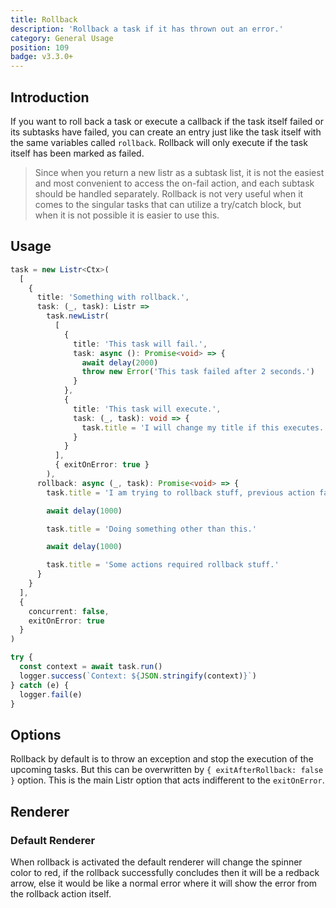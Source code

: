 ```yaml
---
title: Rollback
description: 'Rollback a task if it has thrown out an error.'
category: General Usage
position: 109
badge: v3.3.0+
---
```


## Introduction

If you want to roll back a task or execute a callback if the task itself failed or its subtasks have failed, you can create an entry just like the task itself with the same variables called `rollback`. Rollback will only execute if the task itself has been marked as failed.

<GithubIssueLink issue="257"></GithubIssueLink>

> Since when you return a new listr as a subtask list, it is not the easiest and most convenient to access the on-fail action, and each subtask should be handled separately. Rollback is not very useful when it comes to the singular tasks that can utilize a try/catch block, but when it is not possible it is easier to use this.

## Usage

<ExampleAlert :example="{ link: 'https://github.com/cenk1cenk2/listr2/tree/master/examples/rollback.example.ts', name: 'examples section' }"></ExampleAlert>

```typescript
task = new Listr<Ctx>(
  [
    {
      title: 'Something with rollback.',
      task: (_, task): Listr =>
        task.newListr(
          [
            {
              title: 'This task will fail.',
              task: async (): Promise<void> => {
                await delay(2000)
                throw new Error('This task failed after 2 seconds.')
              }
            },
            {
              title: 'This task will execute.',
              task: (_, task): void => {
                task.title = 'I will change my title if this executes.'
              }
            }
          ],
          { exitOnError: true }
        ),
      rollback: async (_, task): Promise<void> => {
        task.title = 'I am trying to rollback stuff, previous action failed.'

        await delay(1000)

        task.title = 'Doing something other than this.'

        await delay(1000)

        task.title = 'Some actions required rollback stuff.'
      }
    }
  ],
  {
    concurrent: false,
    exitOnError: true
  }
)

try {
  const context = await task.run()
  logger.success(`Context: ${JSON.stringify(context)}`)
} catch (e) {
  logger.fail(e)
}
```

## Options

Rollback by default is to throw an exception and stop the execution of the upcoming tasks. But this can be overwritten by `{ exitAfterRollback: false }` option. This is the main Listr option that acts indifferent to the `exitOnError`.

## Renderer

### Default Renderer

When rollback is activated the default renderer will change the spinner color to red, if the rollback successfully concludes then it will be a redback arrow, else it would be like a normal error where it will show the error from the rollback action itself.
